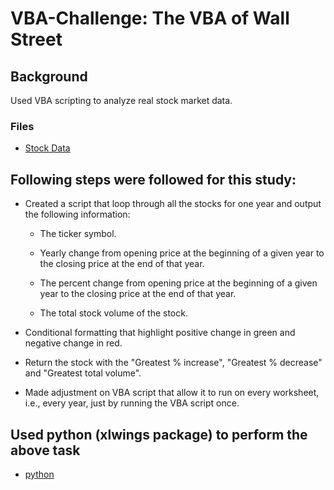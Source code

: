 # VBA-Challenge: The VBA of Wall Street

## Background

Used VBA scripting to analyze real stock market data. 


### Files
* [Stock Data](Resources) 


## Following steps were followed for this study:

* Created a script that loop through all the stocks for one year and output the following information:

  * The ticker symbol.

  * Yearly change from opening price at the beginning of a given year to the closing price at the end of that year.

  * The percent change from opening price at the beginning of a given year to the closing price at the end of that year.

  * The total stock volume of the stock.

* Conditional formatting that  highlight positive change in green and negative change in red.


*  Return the stock with the "Greatest % increase", "Greatest % decrease" and "Greatest total volume". 

* Made adjustment on VBA script that  allow it to run on every worksheet, i.e., every year, just by running the VBA script once.

## Used python (xlwings package) to perform the above task
* [python](PythonExcel) 


